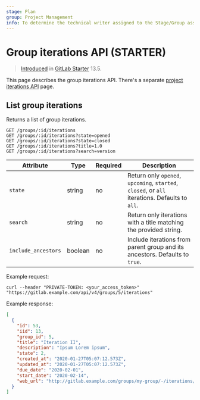 ```yaml
---
stage: Plan
group: Project Management
info: To determine the technical writer assigned to the Stage/Group associated with this page, see https://about.gitlab.com/handbook/engineering/ux/technical-writing/#assignments
---
```


# Group iterations API **(STARTER)**

> [Introduced](https://gitlab.com/gitlab-org/gitlab/-/issues/118742) in [GitLab Starter](https://about.gitlab.com/pricing/) 13.5.

This page describes the group iterations API.
There's a separate [project iterations API](iterations.md) page.

## List group iterations

Returns a list of group iterations.

```plaintext
GET /groups/:id/iterations
GET /groups/:id/iterations?state=opened
GET /groups/:id/iterations?state=closed
GET /groups/:id/iterations?title=1.0
GET /groups/:id/iterations?search=version
```

| Attribute           | Type    | Required | Description |
| ------------------- | ------- | -------- | ----------- |
| `state`             | string  | no       | Return only `opened`, `upcoming`, `started`, `closed`, or `all` iterations. Defaults to `all`. |
| `search`            | string  | no       | Return only iterations with a title matching the provided string.                              |
| `include_ancestors` | boolean | no       | Include iterations from parent group and its ancestors. Defaults to `true`.                    |

Example request:

```shell
curl --header "PRIVATE-TOKEN: <your_access_token>" "https://gitlab.example.com/api/v4/groups/5/iterations"
```

Example response:

```json
[
  {
    "id": 53,
    "iid": 13,
    "group_id": 5,
    "title": "Iteration II",
    "description": "Ipsum Lorem ipsum",
    "state": 2,
    "created_at": "2020-01-27T05:07:12.573Z",
    "updated_at": "2020-01-27T05:07:12.573Z",
    "due_date": "2020-02-01",
    "start_date": "2020-02-14",
    "web_url": "http://gitlab.example.com/groups/my-group/-/iterations/13"
  }
]
```
